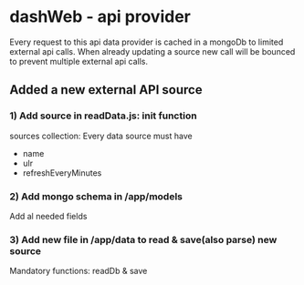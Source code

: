 # dashWeb - api provider

Every request to this api data provider is cached in a mongoDb to limited external api calls.
When already updating a source new call will be bounced to prevent multiple external api calls.

## Added a new external API source ##

### 1) Add source in readData.js: init function ###
sources collection:
Every data source must have
* name
* ulr
* refreshEveryMinutes

### 2) Add mongo schema in /app/models ###
Add al needed fields

### 3) Add new file in /app/data to read & save(also parse) new source ###
Mandatory functions: readDb & save
